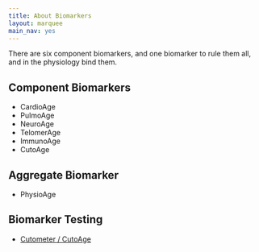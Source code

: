 ```yaml
---
title: About Biomarkers
layout: marquee
main_nav: yes
---
```


There are six component biomarkers, and one biomarker to rule them all, and in the physiology bind them.

Component Biomarkers
--------------------
* CardioAge
* PulmoAge
* NeuroAge
* TelomerAge
* ImmunoAge
* CutoAge

Aggregate Biomarker
-------------------
* PhysioAge

Biomarker Testing
-----------------

* [Cutometer / CutoAge](cutometer-testing)
